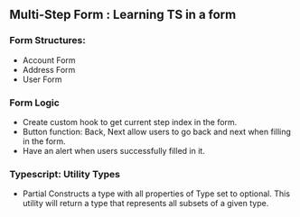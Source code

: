 ## Multi-Step Form : Learning TS in a form

### Form Structures: 
- Account Form
- Address Form
- User Form

### Form Logic
- Create custom hook to get current step index in the form.
- Button function: Back, Next allow users to go back and next when filling in the form. 
- Have an alert when users successfully filled in it.

### Typescript: Utility Types
- Partial<Type>
Constructs a type with all properties of Type set to optional. This utility will return a type that represents all subsets of a given type.

